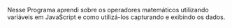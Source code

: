 Nesse Programa aprendi sobre os operadores matemáticos utilizando variáveis em JavaScript e como utilizá-los capturando e exibindo os dados.
